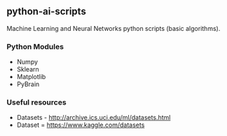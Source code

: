 
## python-ai-scripts
Machine Learning and Neural Networks python scripts (basic algorithms).

### Python Modules
* Numpy
* Sklearn
* Matplotlib
* PyBrain

### Useful resources
* Datasets - http://archive.ics.uci.edu/ml/datasets.html
* Dataset = https://www.kaggle.com/datasets

